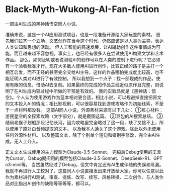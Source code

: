 # Black-Myth-Wukong-AI-Fan-fiction
一部由AI生成的黑神话悟空同人小说。

准确来说，这是一个AI应用测试项目，也是一段准备开源给大家玩耍的素材。
首先我们拉齐一个立场，文艺创作在当今这个时代，仍然应该是以人类为主导，表达人类认知和思想的活动。
但人工智能的高速发展，让AI辅助创作这件事情成为可能，而且越来越不容忽视。事实上，也已经有很多人在尝试使用AI构建文学和艺术作品。
那么，如何证明或者说测验AI的创作可以在人类的控制下进行呢？它必须有一个验收标准才行。现在大多数人使用AI进行创作，比较正经的路子是主打一个相互启发，而不正经的甚至完全交给AI主导。这样的作品哪怕完成度比较高，也不能证明人类对AI进行了有效控制。
所以我想到一个点子：找一部现成的作品，使用有限的信息，借助AI去复刻。如果最终的完成的作品主线近似原作且完整，则说明了在AI生成内容过程中所做的干预是有效的。
我的实验品就是《黑神话：悟空》。个人认为使用游戏作为蓝本相对更合适，相比小说，可以规避掉直接把原文的文本投入AI的情况；相比影视剧，可以很容易找到游戏攻略作为初始线索，不至于一点材料都没有。
这部AI同人小说，外源素材来源有以下几处：
①核心材料：游民星空的全探索攻略（文字部分），就是截图这篇。
②豆包的AI搜索总结。
③结局老猴子划船那段记忆长河，因为攻略里完全略过了这一段，缺了又接不上，所以使用了原对白音频提取的文本。
以及我本人通关了这个游戏。除此以外未使用任何外源性材料。
以及整篇文本，除了个别单个短句和错别字修改，完全由AI生成，无人工介入。

正文文本生成使用的主力模型为Claude-3.5-Sonnet。
完稿后Debug使用的工具为Cursor，Debug期间用的模型包括Claude-3.5-Sonnet、DeepSeek-R1、GPT o3-mini等。
当然虽然经过了Debug，但文中肯定还有AI生成伴随的失误和纰漏。
我就不再进行人工校对了，这篇同人小说直接发出来开放给大家。你可以任意以此作为素材进行AI测试，审查、提炼、改写、续写、风格转换、二次创作、与人类作品对比指出AI创作的缺陷等等等等，都可以。
